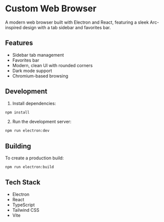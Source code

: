 # Custom Web Browser

A modern web browser built with Electron and React, featuring a sleek Arc-inspired design with a tab sidebar and favorites bar.

## Features

- Sidebar tab management
- Favorites bar
- Modern, clean UI with rounded corners
- Dark mode support
- Chromium-based browsing

## Development

1. Install dependencies:

```bash
npm install
```

2. Run the development server:

```bash
npm run electron:dev
```

## Building

To create a production build:

```bash
npm run electron:build
```

## Tech Stack

- Electron
- React
- TypeScript
- Tailwind CSS
- Vite
